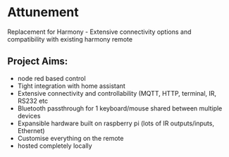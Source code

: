 # Attunement
Replacement for Harmony - Extensive connectivity options and compatibility with existing harmony remote

## Project Aims:
- node red based control
- Tight integration with home assistant
- Extensive connectivity and controllability (MQTT, HTTP, terminal, IR, RS232 etc
- Bluetooth passthrough for 1 keyboard/mouse shared between multiple devices
- Expansible hardware built on raspberry pi (lots of IR outputs/inputs, Ethernet)
- Customise everything on the remote
- hosted completely locally
